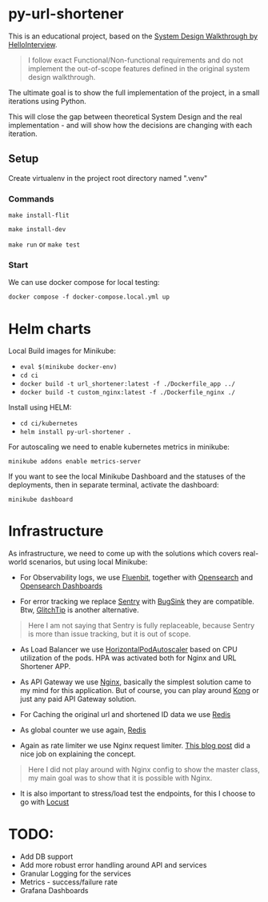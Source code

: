 # py-url-shortener

This is an educational project, based on the [System Design Walkthrough by HelloInterview](https://www.hellointerview.com/learn/system-design/answer-keys/bitly).

> I follow exact Functional/Non-functional requirements and do not implement the out-of-scope features defined in the original system design walkthrough.

The ultimate goal is to show the full implementation of the project, in a small iterations using Python.

This will close the gap between theoretical System Design and the real implementation - and will show how the decisions are changing with each iteration.

## Setup

Create virtualenv in the project root directory named ".venv"

### Commands

`make install-flit`

`make install-dev`

`make run` or `make test`

### Start

We can use docker compose for local testing:

`docker compose -f docker-compose.local.yml up`

# Helm charts

Local Build images for Minikube:

- `eval $(minikube docker-env)`
- `cd ci`
- `docker build -t url_shortener:latest -f ./Dockerfile_app ../`
- `docker build -t custom_nginx:latest -f ./Dockerfile_nginx ./`

Install using HELM:

- `cd ci/kubernetes`
- `helm install py-url-shortener .`

For autoscaling we need to enable kubernetes metrics in minikube:

`minikube addons enable metrics-server`

If you want to see the local Minikube Dashboard and the statuses of the deployments, then in separate terminal, activate the dashboard:

`minikube dashboard`


# Infrastructure

As infrastructure, we need to come up with the solutions which covers real-world scenarios, but using local Minikube:

* For Observability logs, we use [Fluenbit](https://fluentbit.io/), 
together with [Opensearch](https://opensearch.org/) and [Opensearch Dashboards](https://www.opensearch.org/docs/latest/dashboards/)

* For error tracking we replace [Sentry](https://sentry.io/) with [BugSink](https://www.bugsink.com/) they are compatible. 
Btw, [GlitchTip](https://glitchtip.com/) is another alternative.
> Here I am not saying that Sentry is fully replaceable, because Sentry is more than issue tracking, but it is out of scope.

* As Load Balancer we use [HorizontalPodAutoscaler](https://kubernetes.io/docs/tasks/run-application/horizontal-pod-autoscale-walkthrough/) based on CPU utilization of the pods.
HPA was activated both for Nginx and URL Shortener APP.

* As API Gateway we use [Nginx](https://nginx.org/en/), basically the simplest solution came to my mind for this application.
But of course, you can play around [Kong](https://konghq.com/products/kong-gateway) or just any paid API Gateway solution.

* For Caching the original url and shortened ID data we use [Redis](https://redis.io/)

* As global counter we use again, [Redis](https://redis.io/)

* Again as rate limiter we use Nginx request limiter. [This blog post](https://ibug.io/blog/2024/01/nginx-limit-req/) did a nice job on explaining the concept.
> Here I did not play around with Nginx config to show the master class, my main goal was to show that it is possible with Nginx.

* It is also important to stress/load test the endpoints, for this I choose to go with [Locust](https://locust.io/)


# TODO:

* Add DB support
* Add more robust error handling around API and services
* Granular Logging for the services
* Metrics - success/failure rate
* Grafana Dashboards